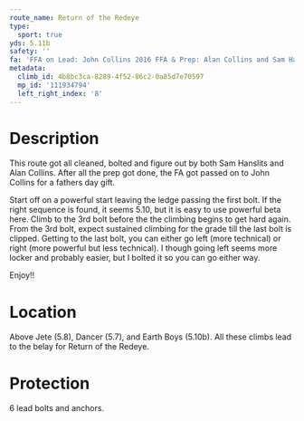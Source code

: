 ```yaml
---
route_name: Return of the Redeye
type:
  sport: true
yds: 5.11b
safety: ''
fa: 'FFA on Lead: John Collins 2016 FFA & Prep: Alan Collins and Sam Hanslits 2016'
metadata:
  climb_id: 4b8bc3ca-8289-4f52-86c2-0a85d7e70597
  mp_id: '111934794'
  left_right_index: '8'
---
```

# Description
This route got all cleaned, bolted and figure out by both Sam Hanslits and Alan Collins. After all the prep got done, the FA got passed on to John Collins for a fathers day gift.

Start off on a powerful start leaving the ledge passing the first bolt. If the right sequence is found, it seems 5.10, but it is easy to use powerful beta here. Climb to the 3rd bolt before the the climbing begins to get hard again. From the 3rd bolt, expect sustained climbing for the grade till the last bolt is clipped. Getting to the last bolt, you can either go left (more technical) or right (more powerful but less technical). I though going left seems more locker and probably easier, but I bolted it so you can go either way.

Enjoy!!

# Location
Above Jete (5.8), Dancer (5.7), and Earth Boys (5.10b). All these climbs lead to the belay for Return of the Redeye.

# Protection
6 lead bolts and anchors.
